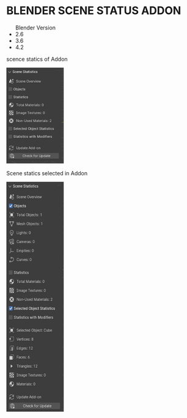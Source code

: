 <h1> BLENDER SCENE STATUS ADDON</h1>
<ul>
  <l>Blender Version</l>
  <li>2.6</li>
  <li>3.6</li>
  <li>4.2</li>
</ul>
<p>scence statics of Addon </p>
<img src="https://github.com/Ananth002/ICONS/blob/be93c203108dcafe358e1e58022a226bbe700428/Screenshot%202024-11-25%20112724.png" width="150" height="250">

<p>Scene statics selected in Addon </p>
<img src="https://github.com/Ananth002/ICONS/blob/be93c203108dcafe358e1e58022a226bbe700428/Screenshot%202024-11-25%20112756.png" width="150" height="600">
